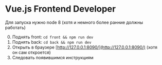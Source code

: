 # Vue.js Frontend Developer

Для запуска нужно node 8 (хотя и немного более ранние должны работать)

0. Поднять front: `cd front && npm run dev`
1. Поднять back: `cd back && npm run dev`
2. Открыть в браузере [http://127.0.0.1:8090/](http://127.0.0.1:8090/) (хотя он сам откроется)
3. Следовать появившимся инструкциям